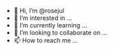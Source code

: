 - 👋 Hi, I’m @rosejul
- 👀 I’m interested in ...
- 🌱 I’m currently learning ...
- 💞️ I’m looking to collaborate on ...
- 📫 How to reach me ...

<!---
rosejul/rosejul is a ✨ special ✨ repository because its `README.md` (this file) appears on your GitHub profile.
You can click the Preview link to take a look at your changes.
--->
